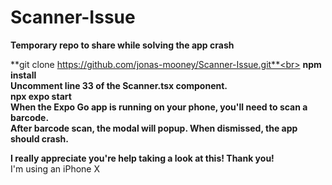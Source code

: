 # Scanner-Issue
**Temporary repo to share while solving the app crash**<br>

**git clone https://github.com/jonas-mooney/Scanner-Issue.git**<br>
**npm install**<br>
**Uncomment line 33 of the Scanner.tsx component.**<br>
**npx expo start**<br>
**When the Expo Go app is running on your phone, you'll need to scan a barcode.**<br>
**After barcode scan, the modal will popup. When dismissed, the app should crash.**<br>

**I really appreciate you're help taking a look at this! Thank you!**<br>
I'm using an iPhone X
